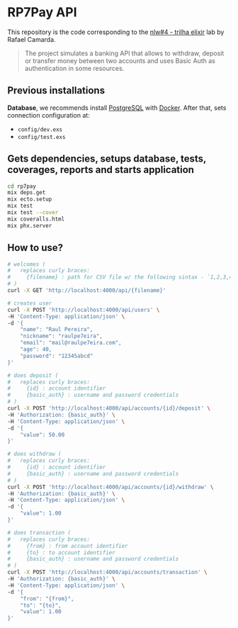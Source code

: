 # RP7Pay API

This repository is the code corresponding to the [nlw#4 - trilha elixir](https://nextlevelweek.com/) lab by Rafael Camarda.

> The project simulates a banking API that allows to withdraw, deposit or transfer money between two accounts and uses Basic Auth as authentication in some resources.

## Previous installations

**Database**, we recommends install [PostgreSQL](https://www.postgresql.org/) with [Docker](https://hub.docker.com/_/postgres). After that, sets connection configuration at:

- `config/dev.exs`
- `config/test.exs`

## Gets dependencies, setups database, tests, coverages, reports and starts application

```bash
cd rp7pay
mix deps.get
mix ecto.setup
mix test
mix test --cover
mix coveralls.html
mix phx.server
```

## How to use?

```bash
# welcomes (
#   replaces curly braces:
#     {filename} : path for CSV file w/ the following sintax - `1,2,3,4,8,9,10`
# )
curl -X GET 'http://localhost:4000/api/{filename}'

# creates user
curl -X POST 'http://localhost:4000/api/users' \
-H 'Content-Type: application/json' \
-d '{
    "name": "Raul Pereira",
    "nickname": "raulpe7eira",
    "email": "mail@raulpe7eira.com",
    "age": 40,
    "password": "12345abcd"
}'

# does deposit (
#   replaces curly braces:
#     {id} : account identifier
#     {basic_auth} : username and password credentials
# )
curl -X POST 'http://localhost:4000/api/accounts/{id}/deposit' \
-H 'Authorization: {basic_auth}' \
-H 'Content-Type: application/json' \
-d '{
    "value": 50.00
}'

# does withdraw (
#   replaces curly braces:
#     {id} : account identifier
#     {basic_auth} : username and password credentials
# )
curl -X POST 'http://localhost:4000/api/accounts/{id}/withdraw' \
-H 'Authorization: {basic_auth}' \
-H 'Content-Type: application/json' \
-d '{
    "value": 1.00
}'

# does transaction (
#   replaces curly braces:
#     {from} : from account identifier
#     {to} : to account identifier
#     {basic_auth} : username and password credentials
# )
curl -X POST 'http://localhost:4000/api/accounts/transaction' \
-H 'Authorization: {basic_auth}' \
-H 'Content-Type: application/json' \
-d '{
    "from": "{from}",
    "to": "{to}",
    "value": 1.00
}'
```
